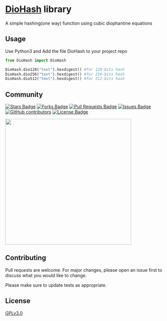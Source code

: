 # [DioHash](https://github.com/sukreshmanda/diohash) library
A simple hashing(one way) function using cubic diophantine equations

## Usage
Use Python3 and Add the file DioHash to your project repo

```python
from DioHash import DioHash

DioHash.dio128("text").hexdigest() #for 128-bits hash
DioHash.dio256("text").hexdigest() #for 256-bits hash
DioHash.dio512("text").hexdigest() #for 512-bits hash

```
## Community

<a href="https://github.com/sukreshmanda/DioHash/stargazers"><img src="https://img.shields.io/github/stars/sukreshmanda/DioHash" alt="Stars Badge"/></a>
<a href="https://github.com/sukreshmanda/DioHash/network/members"><img src="https://img.shields.io/github/forks/sukreshmanda/DioHash" alt="Forks Badge"/></a>
<a href="https://github.com/sukreshmanda/DioHash/pulls"><img src="https://img.shields.io/github/issues-pr/sukreshmanda/DioHash" alt="Pull Requests Badge"/></a>
<a href="https://github.com/sukreshmanda/DioHash/issues"><img src="https://img.shields.io/github/issues/sukreshmanda/DioHash" alt="Issues Badge"/></a>
<a href="https://github.com/sukreshmanda/DioHash/graphs/contributors"><img alt="GitHub contributors" src="https://img.shields.io/github/contributors/sukreshmanda/DioHash?color=2b9348"></a>
<a href="https://github.com/sukreshmanda/DioHash/blob/master/LICENSE"><img src="https://img.shields.io/github/license/sukreshmanda/DioHash?color=2b9348" alt="License Badge"/></a>


[<kbd><img target="_blank" width = "400px" src = "https://www.buymeacoffee.com/assets/img/guidelines/download-assets-2.svg"></kbd>](https://www.buymeacoffee.com/sukreshmanda)


## Contributing
Pull requests are welcome. For major changes, please open an issue first to discuss what you would like to change.

Please make sure to update tests as appropriate.

## License
[GPLv3.0](https://choosealicense.com/licenses/gpl-3.0/)
